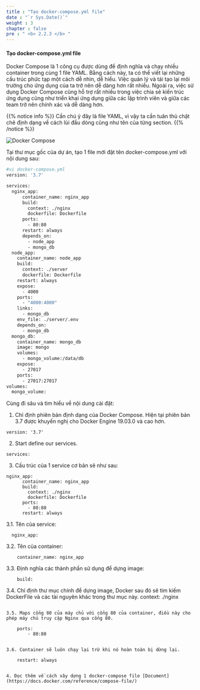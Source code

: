 ```yaml
---
title : "Tạo docker-compose.yml file"
date : "`r Sys.Date()`"
weight : 3
chapter : false
pre : " <b> 2.2.3 </b> "
---
```


#### Tạo docker-compose.yml file

Docker Compose là 1 công cụ được dùng để định nghĩa và chạy nhiều container trong cùng 1 file YAML. Bằng cách này, ta có thể viết lại những cấu trúc phức tạp một cách dễ nhìn, dễ hiểu. Việc quản lý và tái tạo lại môi trường cho ứng dụng của ta trở nên dễ dàng hơn rất nhiều. Ngoài ra, việc sử dụng Docker Compose cũng hỗ trợ rất nhiều trong việc chia sẻ kiến trúc ứng dụng cũng như triển khai ứng dụng giữa các lập trình viên và giữa các team trở nên chính xác và dễ dàng hơn.

{{% notice info %}}
Cần chú ý đây là file YAML, vì vậy ta cần tuân thủ chặt chẽ định dạng về cách lùi đầu dòng cũng như tên của từng section.
{{% /notice %}}

![Docker Compose](images/2.prerequisite/046-createdockercompose.png)

Tại thư mục gốc của dự án, tạo 1 file mới đặt tên docker-compose.yml với nội dung sau:
```bash
#vi docker-compose.yml
version: '3.7'

services:
  nginx_app:
      container_name: nginx_app
      build:
        context: ./nginx
        dockerfile: Dockerfile
      ports:
        - 80:80
      restart: always
      depends_on:
        - node_app
        - mongo_db
  node_app:
    container_name: node_app
    build:
      context: ./server
      dockerfile: Dockerfile
    restart: always
    expose:
      - 4000
    ports:
      - "4000:4000"
    links:
      - mongo_db
    env_file: ./server/.env
    depends_on:
      - mongo_db
  mongo_db:
    container_name: mongo_db
    image: mongo
    volumes:
      - mongo_volume:/data/db
    expose:
      - 27017
    ports:
      - 27017:27017
volumes:
  mongo_volume:
```

Cùng đi sâu và tìm hiểu về nội dung cài đặt:

1. Chỉ định phiên bản định dạng của Docker Compose. Hiện tại phiên bản 3.7 được khuyến nghị cho Docker Engine 19.03.0 và cao hơn.

```
version: '3.7'
```
2. Start define our services.
```
services:
```
3. Cấu trúc của 1 service cơ bản sẽ như sau:
```
nginx_app:
      container_name: nginx_app
      build:
        context: ./nginx
        dockerfile: Dockerfile
      ports:
        - 80:80
      restart: always
```

3.1. Tên của service:
```
  nginx_app:
```

3.2. Tên của container:
```
    container_name: nginx_app
```

3.3. Định nghĩa các thành phần sử dụng để dựng image:
```
    build:
```

3.4. Chỉ định thư mục chính để dựng image, Docker sau đó sẽ tìm kiếm DockerFile và các tài nguyên khác trong thư mục này.
        context: ./nginx
```

3.5. Maps cổng 80 của máy chủ với cổng 80 của container, điều này cho phép máy chủ truy cập Nginx qua cổng 80.
```
        ports:
            - 80:80
```

3.6. Container sẽ luôn chạy lại trừ khi nó hoàn toàn bị dừng lại.
```
        restart: always
```

4. Đọc thêm về cách xây dựng 1 docker-compose file [Document](https://docs.docker.com/reference/compose-file/)